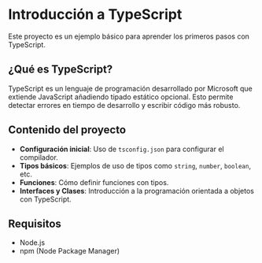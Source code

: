 # Introducción a TypeScript

Este proyecto es un ejemplo básico para aprender los primeros pasos con TypeScript.

## ¿Qué es TypeScript?

TypeScript es un lenguaje de programación desarrollado por Microsoft que extiende JavaScript añadiendo tipado estático opcional. Esto permite detectar errores en tiempo de desarrollo y escribir código más robusto.

## Contenido del proyecto

- **Configuración inicial**: Uso de `tsconfig.json` para configurar el compilador.
- **Tipos básicos**: Ejemplos de uso de tipos como `string`, `number`, `boolean`, etc.
- **Funciones**: Cómo definir funciones con tipos.
- **Interfaces y Clases**: Introducción a la programación orientada a objetos con TypeScript.

## Requisitos

- Node.js
- npm (Node Package Manager)
